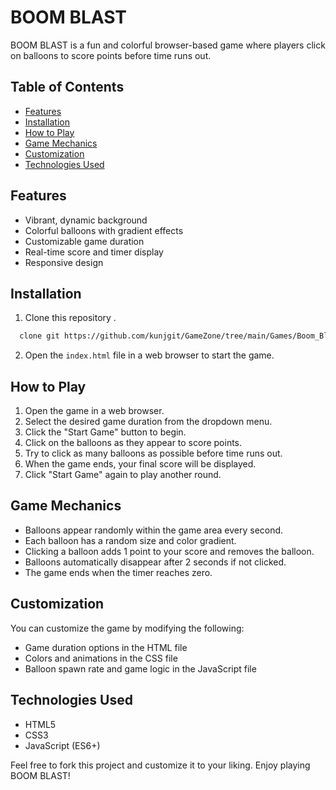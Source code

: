 # BOOM BLAST

BOOM BLAST is a fun and colorful browser-based game where players click on balloons to score points before time runs out.

## Table of Contents

- [Features](#features)
- [Installation](#installation)
- [How to Play](#how-to-play)
- [Game Mechanics](#game-mechanics)
- [Customization](#customization)
- [Technologies Used](#technologies-used)

## Features

- Vibrant, dynamic background
- Colorful balloons with gradient effects
- Customizable game duration
- Real-time score and timer display
- Responsive design

## Installation

1. Clone this repository .
```bash
  clone git https://github.com/kunjgit/GameZone/tree/main/Games/Boom_Blast
```
2. Open the `index.html` file in a web browser to start the game.

## How to Play

1. Open the game in a web browser.
2. Select the desired game duration from the dropdown menu.
3. Click the "Start Game" button to begin.
4. Click on the balloons as they appear to score points.
5. Try to click as many balloons as possible before time runs out.
6. When the game ends, your final score will be displayed.
7. Click "Start Game" again to play another round.

## Game Mechanics

- Balloons appear randomly within the game area every second.
- Each balloon has a random size and color gradient.
- Clicking a balloon adds 1 point to your score and removes the balloon.
- Balloons automatically disappear after 2 seconds if not clicked.
- The game ends when the timer reaches zero.

## Customization

You can customize the game by modifying the following:

- Game duration options in the HTML file
- Colors and animations in the CSS file
- Balloon spawn rate and game logic in the JavaScript file

## Technologies Used

- HTML5
- CSS3
- JavaScript (ES6+)

Feel free to fork this project and customize it to your liking. Enjoy playing BOOM BLAST!